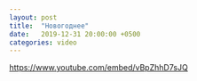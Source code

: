 ```yaml
---
layout: post
title:  "Новогоднее"
date:   2019-12-31 20:00:00 +0500
categories: video
---
```

https://www.youtube.com/embed/vBpZhhD7sJQ
